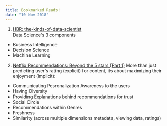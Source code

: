 ```yaml
---
title: Bookmarked Reads!
date: "10 Nov 2018"
---
```


1. [HBR: the-kinds-of-data-scientist](https://hbr.org/2018/11/the-kinds-of-data-scientist)  
Data Science's 3 components
* Business Intelligence
* Decision Science
* Machine Learning

2. [Netflix Recommendations: Beyond the 5 stars (Part 1)](https://medium.com/netflix-techblog/netflix-recommendations-beyond-the-5-stars-part-1-55838468f429)
More than just predicting user's rating (explicit) for content, its about maximizing their enjoyment (implicit):
* Communicating Pesronalization Awareness to the users
* Having Diversity
* Providing Explanations behind recommendations for trust
* Social Circle
* Recommendations within Genres
* Freshness
* Similarity (across multiple dimensions metadata, viewing data, ratings)


